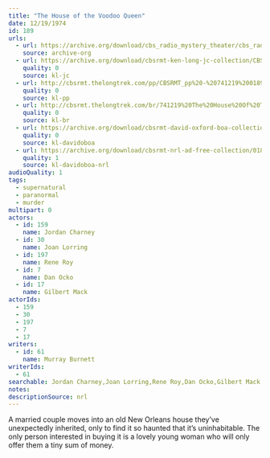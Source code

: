```yaml
---
title: "The House of the Voodoo Queen"
date: 12/19/1974
id: 189
urls: 
  - url: https://archive.org/download/cbs_radio_mystery_theater/cbs_radio_mystery_theater-0151-0200.zip/cbs_radio_mystery_theater-0151-0200%2Fcbsrmt_0189_the_house_of_the_voodoo_queen.mp3
    source: archive-org
  - url: https://archive.org/download/cbsrmt-ken-long-jc-collection/CBSRMT - 741219 0189 House Of The Voodoo Queen vbr fb2 gap_jc.mp3
    quality: 0
    source: kl-jc
  - url: http://cbsrmt.thelongtrek.com/pp/CBSRMT_pp%20-%20741219%200189%20The%20House%20of%20the%20Voodoo%20Queen.mp3
    quality: 0
    source: kl-pp
  - url: http://cbsrmt.thelongtrek.com/br/741219%20The%20House%20Of%20The%20Voodoo%20Queen%20-%20WOR.mp3
    quality: 0
    source: kl-br
  - url: https://archive.org/download/cbsrmt-david-oxford-boa-collection/CBSRMT-741219-0189-The-House-of-the-Voodoo-Queen-(128-44)_KIXI-{BoA}.mp3
    quality: 0
    source: kl-davidoboa
  - url: https://archive.org/download/cbsrmt-nrl-ad-free-collection/0189%20CBSRMT-741219-0189-The-House-of-the-Voodoo-Queen-(128-44)_KIXI-%7BBoA%7D%20(no%20ads).mp3
    quality: 1
    source: kl-davidoboa-nrl
audioQuality: 1
tags: 
  - supernatural
  - paranormal
  - murder
multipart: 0
actors:  
  - id: 159
    name: Jordan Charney  
  - id: 30
    name: Joan Lorring  
  - id: 197
    name: Rene Roy  
  - id: 7
    name: Dan Ocko  
  - id: 17
    name: Gilbert Mack
actorIds:  
  - 159  
  - 30  
  - 197  
  - 7  
  - 17
writers:  
  - id: 61
    name: Murray Burnett
writerIds:  
  - 61
searchable: Jordan Charney,Joan Lorring,Rene Roy,Dan Ocko,Gilbert Mack Murray Burnett
notes: 
descriptionSource: nrl
---
```

A married couple moves into an old New Orleans house they’ve unexpectedly inherited, only to find it so haunted that it’s uninhabitable. The only person interested in buying it is a lovely young woman who will only offer them a tiny sum of money.